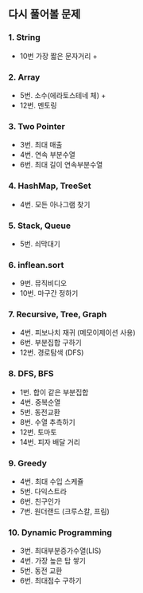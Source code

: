 ## 다시 풀어볼 문제

### 1. String
- 10번 가장 짧은 문자거리 +

### 2. Array
- 5번. 소수(에라토스테네 체) + 
- 12번. 멘토링 

### 3. Two Pointer
- 3번. 최대 매출 
- 4번. 연속 부분수열
- 6번. 최대 길이 연속부분수열 

### 4. HashMap, TreeSet
- 4번. 모든 아나그램 찾기

### 5. Stack, Queue
- 5번. 쇠막대기

### 6. inflean.sort
- 9번. 뮤직비디오
- 10번. 마구간 정하기

### 7. Recursive, Tree, Graph
- 4번. 피보나치 재귀 (메모이제이션 사용)
- 6번. 부분집합 구하기
- 12번. 경로탐색 (DFS)

### 8. DFS, BFS
- 1번. 합이 같은 부분집합
- 4번. 중복순열
- 5번. 동전교환
- 8번. 수열 추측하기
- 12번. 토마토
- 14번. 피자 배달 거리

### 9. Greedy
- 4번. 최대 수입 스케쥴
- 5번. 다익스트라
- 6번. 친구인가
- 7번. 원더랜드 (크루스칼, 프림)

### 10. Dynamic Programming
- 3번. 최대부분증가수열(LIS)
- 4번. 가장 높은 탑 쌓기
- 5번. 동전 교환
- 6번. 최대점수 구하기 